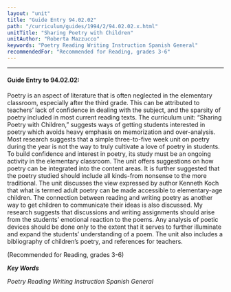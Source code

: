 ```yaml
---
layout: "unit"
title: "Guide Entry 94.02.02"
path: "/curriculum/guides/1994/2/94.02.02.x.html"
unitTitle: "Sharing Poetry with Children"
unitAuthor: "Roberta Mazzucco"
keywords: "Poetry Reading Writing Instruction Spanish General"
recommendedFor: "Recommended for Reading, grades 3-6"
---
```

<body>
<hr/>
 <h4>
  Guide Entry to 94.02.02:
 </h4>
 Poetry is an aspect of literature that is often neglected in the elementary classroom, especially after the third grade.  This can be attributed to teachers’ lack of confidence in dealing with the subject, and the sparsity of poetry included in most current reading texts.  The curriculum unit: “Sharing Poetry with Children,” suggests ways of getting students interested in poetry which avoids heavy emphasis on memorization and over-analysis.  Most research suggests that a simple three-to-five week unit on poetry during the year is not the way to truly cultivate a love of poetry in students.  To build confidence and interest in poetry, its study must be an ongoing activity in the elementary classroom.  The unit offers suggestions on how poetry can be integrated into the content areas.  It is further suggested that the poetry studied should include all kinds-from nonsense to the more traditional.  The unit discusses the view expressed by author Kenneth Koch that what is termed adult poetry can be made accessible to elementary-age children.  The connection between reading and writing poetry as another way to get children to communicate their ideas is also discussed.  My research suggests that discussions and writing assignments should arise from the students’ emotional reaction to the poems.  Any analysis of poetic devices should be done only to the extent that it serves to further illuminate and expand the students’ understanding of a poem.  The unit also includes a bibliography of children’s poetry, and references for teachers.
 <p>
  (Recommended for Reading, grades 3-6)
 </p>
<p>
  <b>
   <i>
    Key Words
   </i>
  </b>
  <br/>
 </p>
 <p>
  <i>
   Poetry Reading Writing Instruction Spanish General
  </i>
 </p>

</body>